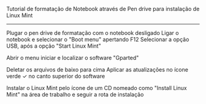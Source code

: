 Tutorial de formatação de Notebook através de Pen drive para instalação de Linux Mint

____________________

Plugar o pen drive de formatação com o notebook desligado
Ligar o notebook e selecionar o "Boot menu" apertando F12
Selecionar a opção USB, após a opção "Start Linux Mint"

Abrir o menu iniciar e localizar o software "Gparted"

Deletar os arquivos de baixo para cima
Aplicar as atualizações no ícone verde ✓ no canto superior do software

Instalar o Linux Mint pelo ícone de um CD nomeado como "Install Linux Mint" na área de trabalho e seguir a rota de instalação
